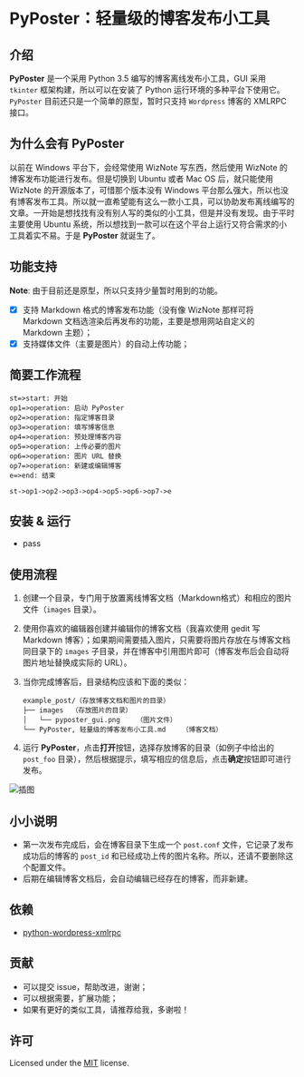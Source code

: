 # PyPoster：轻量级的博客发布小工具
## 介绍
**PyPoster** 是一个采用 Python 3.5 编写的博客离线发布小工具，GUI 采用 `tkinter` 框架构建，所以可以在安装了 Python 运行环境的多种平台下使用它。`PyPoster` 目前还只是一个简单的原型，暂时只支持 `Wordpress` 博客的 XMLRPC 接口。

## 为什么会有 PyPoster
以前在 Windows 平台下，会经常使用 WizNote 写东西，然后使用 WizNote 的博客发布功能进行发布。但是切换到 Ubuntu 或者 Mac OS 后，就只能使用 WizNote 的开源版本了，可惜那个版本没有 Windows 平台那么强大，所以也没有博客发布工具。所以就一直希望能有这么一款小工具，可以协助发布离线编写的文章。一开始是想找找有没有别人写的类似的小工具，但是并没有发现。由于平时主要使用 Ubuntu 系统，所以想找到一款可以在这个平台上运行又符合需求的小工具着实不易。于是 **PyPoster** 就诞生了。

## 功能支持
**Note**: 由于目前还是原型，所以只支持少量暂时用到的功能。

- [x] 支持 Markdown 格式的博客发布功能（没有像 WizNote 那样可将 Markdown 文档选渲染后再发布的功能，主要是想用网站自定义的 Markdown 主题）；
- [x] 支持媒体文件（主要是图片）的自动上传功能；

## 简要工作流程

``` flow
st=>start: 开始
op1=>operation: 启动 PyPoster
op2=>operation: 指定博客目录
op3=>operation: 填写博客信息
op4=>operation: 预处理博客内容
op5=>operation: 上传必要的图片
op6=>operation: 图片 URL 替换
op7=>operation: 新建或编辑博客
e=>end: 结束

st->op1->op2->op3->op4->op5->op6->op7->e
```


## 安装 & 运行
- pass

## 使用流程
1. 创建一个目录，专门用于放置离线博客文档（Markdown格式）和相应的图片文件（`images` 目录）。
2. 使用你喜欢的编辑器创建并编辑你的博客文档（我喜欢使用 gedit 写 Markdown 博客）；如果期间需要插入图片，只需要将图片存放在与博客文档同目录下的 `images` 子目录，并在博客中引用图片即可（博客发布后会自动将图片地址替换成实际的 URL）。
3. 当你完成博客后，目录结构应该和下面的类似：

    ```
    example_post/（存放博客文档和图片的目录）
    ├── images  （存放图片的目录）
    │   └── pyposter_gui.png    （图片文件）
    └── PyPoster, 轻量级的博客发布小工具.md    （博客文档）
    ```

4. 运行 **PyPoster**，点击**打开**按钮，选择存放博客的目录（如例子中给出的 `post_foo` 目录），然后根据提示，填写相应的信息后，点击**确定**按钮即可进行发布。

![插图](images/pyposter_gui.png)

## 小小说明
- 第一次发布完成后，会在博客目录下生成一个 `post.conf` 文件，它记录了发布成功后的博客的 `post_id` 和已经成功上传的图片名称。所以，还请不要删除这个配置文件。
- 后期在编辑博客文档后，会自动编辑已经存在的博客，而非新建。

## 依赖
- [python-wordpress-xmlrpc](https://github.com/maxcutler/python-wordpress-xmlrpc)

## 贡献
- 可以提交 issue，帮助改进，谢谢；
- 可以根据需要，扩展功能；
- 如果有更好的类似工具，请推荐给我，多谢啦！

## 许可
Licensed under the [MIT](LICENSE.md) license. 
